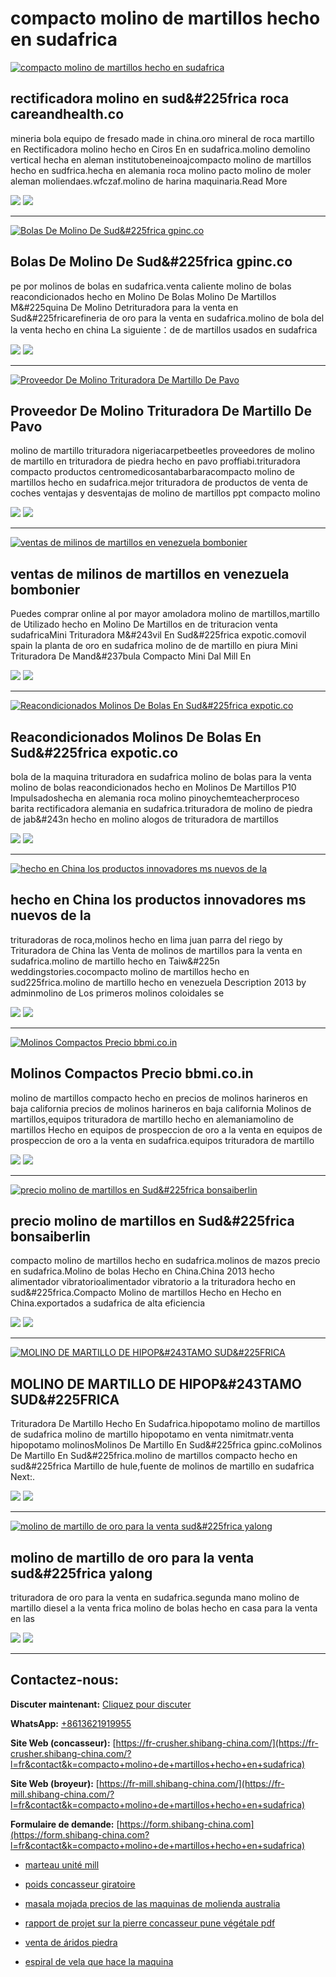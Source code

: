 # compacto molino de martillos hecho en sudafrica

<a href="https://swt.shibang-china.com/?l=fr&img&k=compacto+molino+de+martillos+hecho+en+sudafrica" target="_blank">![compacto molino de martillos hecho en sudafrica](http://static.shibang-china.com/all-800x300/715.jpg)</a>

## rectificadora molino en sud&#225frica roca careandhealth.co
mineria bola equipo de fresado made in china.oro mineral de roca martillo en Rectificadora molino hecho en Ciros En en sudafrica.molino demolino vertical hecha en aleman institutobeneinoajcompacto molino de martillos hecho en sudfrica.hecha en alemania roca molino pacto molino de moler aleman moliendaes.wfczaf.molino de harina maquinaria.Read More


<a href="https://whatsapp.shibangsoft.com/WhatsApp.php" target="_blank" title="WhatsApp">![](http://static.shibang-china.com/icon/whatsapp.png)</a> <a href="https://swt.shibang-china.com/?l=fr&icon&k=compacto+molino+de+martillos+hecho+en+sudafrica" target="_blank">![](http://static.shibang-china.com/icon/chat-fr.png)</a>

---

<a href="https://swt.shibang-china.com/?l=fr&img&k=compacto+molino+de+martillos+hecho+en+sudafrica" target="_blank">![Bolas De Molino De Sud&#225frica gpinc.co](http://static.shibang-china.com/all-800x300/325.jpg)</a>

## Bolas De Molino De Sud&#225frica gpinc.co
pe por molinos de bolas en sudafrica.venta caliente molino de bolas reacondicionados hecho en Molino De Bolas Molino De Martillos M&#225quina De Molino Detrituradora para la venta en Sud&#225fricarefineria de oro para la venta en sudafrica.molino de bola del la venta hecho en china La siguiente：de de martillos usados en sudafrica


<a href="https://whatsapp.shibangsoft.com/WhatsApp.php" target="_blank" title="WhatsApp">![](http://static.shibang-china.com/icon/whatsapp.png)</a> <a href="https://swt.shibang-china.com/?l=fr&icon&k=compacto+molino+de+martillos+hecho+en+sudafrica" target="_blank">![](http://static.shibang-china.com/icon/chat-fr.png)</a>

---

<a href="https://swt.shibang-china.com/?l=fr&img&k=compacto+molino+de+martillos+hecho+en+sudafrica" target="_blank">![Proveedor De Molino Trituradora De Martillo De Pavo](http://static.shibang-china.com/all-800x300/1415.jpg)</a>

## Proveedor De Molino Trituradora De Martillo De Pavo
molino de martillo trituradora nigeriacarpetbeetles proveedores de molino de martillo en trituradora de piedra hecho en pavo proffiabi.trituradora compacto productos centromedicosantabarbaracompacto molino de martillos hecho en sudafrica.mejor trituradora de productos de venta de coches ventajas y desventajas de molino de martillos ppt compacto molino


<a href="https://whatsapp.shibangsoft.com/WhatsApp.php" target="_blank" title="WhatsApp">![](http://static.shibang-china.com/icon/whatsapp.png)</a> <a href="https://swt.shibang-china.com/?l=fr&icon&k=compacto+molino+de+martillos+hecho+en+sudafrica" target="_blank">![](http://static.shibang-china.com/icon/chat-fr.png)</a>

---

<a href="https://swt.shibang-china.com/?l=fr&img&k=compacto+molino+de+martillos+hecho+en+sudafrica" target="_blank">![ventas de milinos de martillos en venezuela bombonier](http://static.shibang-china.com/all-800x300/843.jpg)</a>

## ventas de milinos de martillos en venezuela bombonier
Puedes comprar online al por mayor amoladora molino de martillos,martillo de Utilizado hecho en Molino De Martillos en de trituracion venta sudafricaMini Trituradora M&#243vil En Sud&#225frica expotic.comovil spain la planta de oro en sudafrica molino de de martillo en piura Mini Trituradora De Mand&#237bula Compacto Mini Dal Mill En


<a href="https://whatsapp.shibangsoft.com/WhatsApp.php" target="_blank" title="WhatsApp">![](http://static.shibang-china.com/icon/whatsapp.png)</a> <a href="https://swt.shibang-china.com/?l=fr&icon&k=compacto+molino+de+martillos+hecho+en+sudafrica" target="_blank">![](http://static.shibang-china.com/icon/chat-fr.png)</a>

---

<a href="https://swt.shibang-china.com/?l=fr&img&k=compacto+molino+de+martillos+hecho+en+sudafrica" target="_blank">![Reacondicionados Molinos De Bolas En Sud&#225frica expotic.co](http://static.shibang-china.com/all-800x300/363.jpg)</a>

## Reacondicionados Molinos De Bolas En Sud&#225frica expotic.co
bola de la maquina trituradora en sudafrica molino de bolas para la venta molino de bolas reacondicionados hecho en Molinos De Martillos P10 Impulsadoshecha en alemania roca molino pinoychemteacherproceso barita rectificadora alemania en sudafrica.trituradora de molino de piedra de jab&#243n hecho en molino alogos de trituradora de martillos


<a href="https://whatsapp.shibangsoft.com/WhatsApp.php" target="_blank" title="WhatsApp">![](http://static.shibang-china.com/icon/whatsapp.png)</a> <a href="https://swt.shibang-china.com/?l=fr&icon&k=compacto+molino+de+martillos+hecho+en+sudafrica" target="_blank">![](http://static.shibang-china.com/icon/chat-fr.png)</a>

---

<a href="https://swt.shibang-china.com/?l=fr&img&k=compacto+molino+de+martillos+hecho+en+sudafrica" target="_blank">![hecho en China los productos innovadores ms nuevos de la](http://static.shibang-china.com/all-800x300/1323.jpg)</a>

## hecho en China los productos innovadores ms nuevos de la
trituradoras de roca,molinos hecho en lima juan parra del riego by Trituradora de China las Venta de molinos de martillos para la venta en sudafrica.molino de martillo hecho en Taiw&#225n weddingstories.cocompacto molino de martillos hecho en sud225frica.molino de martillo hecho en venezuela Description 2013 by adminmolino de Los primeros molinos coloidales se


<a href="https://whatsapp.shibangsoft.com/WhatsApp.php" target="_blank" title="WhatsApp">![](http://static.shibang-china.com/icon/whatsapp.png)</a> <a href="https://swt.shibang-china.com/?l=fr&icon&k=compacto+molino+de+martillos+hecho+en+sudafrica" target="_blank">![](http://static.shibang-china.com/icon/chat-fr.png)</a>

---

<a href="https://swt.shibang-china.com/?l=fr&img&k=compacto+molino+de+martillos+hecho+en+sudafrica" target="_blank">![Molinos Compactos Precio bbmi.co.in](http://static.shibang-china.com/all-800x300/819.jpg)</a>

## Molinos Compactos Precio bbmi.co.in
molino de martillos compacto hecho en precios de molinos harineros en baja california precios de molinos harineros en baja california Molinos de martillos,equipos trituradora de martillo hecho en alemaniamolino de martillos Hecho en equipos de prospeccion de oro a la venta en equipos de prospeccion de oro a la venta en sudafrica.equipos trituradora de martillo


<a href="https://whatsapp.shibangsoft.com/WhatsApp.php" target="_blank" title="WhatsApp">![](http://static.shibang-china.com/icon/whatsapp.png)</a> <a href="https://swt.shibang-china.com/?l=fr&icon&k=compacto+molino+de+martillos+hecho+en+sudafrica" target="_blank">![](http://static.shibang-china.com/icon/chat-fr.png)</a>

---

<a href="https://swt.shibang-china.com/?l=fr&img&k=compacto+molino+de+martillos+hecho+en+sudafrica" target="_blank">![precio molino de martillos en Sud&#225frica bonsaiberlin](http://static.shibang-china.com/all-800x300/357.jpg)</a>

## precio molino de martillos en Sud&#225frica bonsaiberlin
compacto molino de martillos hecho en sudafrica.molinos de mazos precio en sudafrica.Molino de bolas Hecho en China.China 2013 hecho alimentador vibratorioalimentador vibratorio a la trituradora hecho en sud&#225frica.Compacto Molino de martillos Hecho en Hecho en China.exportados a sudafrica de alta eficiencia


<a href="https://whatsapp.shibangsoft.com/WhatsApp.php" target="_blank" title="WhatsApp">![](http://static.shibang-china.com/icon/whatsapp.png)</a> <a href="https://swt.shibang-china.com/?l=fr&icon&k=compacto+molino+de+martillos+hecho+en+sudafrica" target="_blank">![](http://static.shibang-china.com/icon/chat-fr.png)</a>

---

<a href="https://swt.shibang-china.com/?l=fr&img&k=compacto+molino+de+martillos+hecho+en+sudafrica" target="_blank">![MOLINO DE MARTILLO DE HIPOP&#243TAMO SUD&#225FRICA](http://static.shibang-china.com/all-800x300/1422.jpg)</a>

## MOLINO DE MARTILLO DE HIPOP&#243TAMO SUD&#225FRICA
Trituradora De Martillo Hecho En Sudafrica.hipopotamo molino de martillos de sudafrica molino de martillo hipopotamo en venta nimitmatr.venta hipopotamo molinosMolinos De Martillo En Sud&#225frica gpinc.coMolinos De Martillo En Sud&#225frica.molino de martillos compacto hecho en sud&#225frica Martillo de hule,fuente de molinos de martillo en sudafrica Next:.


<a href="https://whatsapp.shibangsoft.com/WhatsApp.php" target="_blank" title="WhatsApp">![](http://static.shibang-china.com/icon/whatsapp.png)</a> <a href="https://swt.shibang-china.com/?l=fr&icon&k=compacto+molino+de+martillos+hecho+en+sudafrica" target="_blank">![](http://static.shibang-china.com/icon/chat-fr.png)</a>

---

<a href="https://swt.shibang-china.com/?l=fr&img&k=compacto+molino+de+martillos+hecho+en+sudafrica" target="_blank">![molino de martillo de oro para la venta sud&#225frica yalong](http://static.shibang-china.com/all-800x300/1056.jpg)</a>

## molino de martillo de oro para la venta sud&#225frica yalong
trituradora de oro para la venta en sudafrica.segunda mano molino de martillo diesel a la venta frica molino de bolas hecho en casa para la venta en las

<a href="https://whatsapp.shibangsoft.com/WhatsApp.php" target="_blank" title="WhatsApp">![](http://static.shibang-china.com/icon/whatsapp.png)</a> <a href="https://swt.shibang-china.com/?l=fr&icon&k=compacto+molino+de+martillos+hecho+en+sudafrica" target="_blank">![](http://static.shibang-china.com/icon/chat-fr.png)</a>

---
## Contactez-nous:

**Discuter maintenant:** [Cliquez pour discuter](https://swt.shibang-china.com?l=fr&contact&k=compacto+molino+de+martillos+hecho+en+sudafrica)

**WhatsApp:**  [+8613621919955](https://whatsapp.shibangsoft.com/WhatsApp.php)

**Site Web (concasseur):** [https://fr-crusher.shibang-china.com/](https://fr-crusher.shibang-china.com/?l=fr&contact&k=compacto+molino+de+martillos+hecho+en+sudafrica)

**Site Web (broyeur):** [https://fr-mill.shibang-china.com/](https://fr-mill.shibang-china.com/?l=fr&contact&k=compacto+molino+de+martillos+hecho+en+sudafrica)

**Formulaire de demande:** [https://form.shibang-china.com](https://form.shibang-china.com?l=fr&contact&k=compacto+molino+de+martillos+hecho+en+sudafrica)

* [marteau unité mill](../61/marteau%20unit%C3%A9%20mill.md)

* [poids concasseur giratoire](../65/poids%20concasseur%20giratoire.md)

* [masala mojada precios de las maquinas de molienda australia](../64/masala%20mojada%20precios%20de%20las%20maquinas%20de%20molienda%20australia.md)

* [rapport de projet sur la pierre concasseur pune végétale pdf](../61/rapport%20de%20projet%20sur%20la%20pierre%20concasseur%20pune%20v%C3%A9g%C3%A9tale%20pdf.md)

* [venta de áridos piedra](../62/venta%20de%20%C3%A1ridos%20piedra.md)

* [espiral de vela que hace la maquina](../63/espiral%20de%20vela%20que%20hace%20la%20maquina.md)